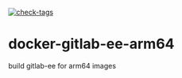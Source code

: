 [![check-tags](https://github.com/taesuz/docker-gitlab-ee-arm64/actions/workflows/blank.yml/badge.svg)](https://github.com/taesuz/docker-gitlab-ee-arm64/actions/workflows/blank.yml)

# docker-gitlab-ee-arm64
build gitlab-ee for arm64 images
